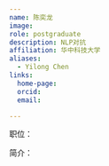 ```yaml
---
name: 陈奕龙
image: 
role: postgraduate
description: NLP对抗
affiliation: 华中科技大学
aliases:
  - Yilong Chen
links:
  home-page: 
  orcid: 
  email: 

---
```


职位：

简介：
